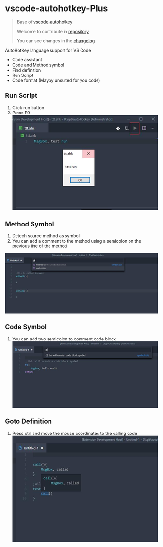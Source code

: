 # vscode-autohotkey-Plus

> Base of [vscode-autohotkey](https://github.com/stef-levesque/vscode-autohotkey)
> 
> Welcome to contribute in [repository](https://github.com/cweijan/vscode-autohotkey)
>
> You can see changes in the [changelog](/CHANGELOG.md)


AutoHotKey language support for VS Code
* Code assistant
* Code and Method symbol
* Find definition
* Run Script
* Code format (Mayby unsuited for you code)

## Run Script
1. Click run button
2. Press F9
![runScript](image/runScript.jpg)

## Method Symbol
1. Detech source method as symbol
2. You can add a comment to the method using a semicolon on the previous line of the method

![methodSymbol](image/methodSymbol.jpg)

## Code Symbol

1. You can add two semicolon to comment code block
![codeSymbole](image/codeSymbol.jpg)

## Goto Definition

1. Press ctrl and move the mouse coordinates to the calling code 
![gotoDefinition](image/gotoDefinition.jpg)